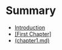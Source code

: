# Summary

* [Introduction](README.md)
* [[First Chapter]](gdal/gdal.md)
* [(chapter1.md)](chapter1md.md)

